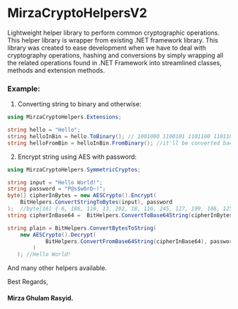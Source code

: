 # MirzaCryptoHelpersV2

Lightweight helper library to perform common cryptographic operations.
This helper library is wrapper from existing .NET framework library.
This library was created to ease development when we have to deal with cryptography operations, hashing and conversions by simply wrapping all the related operations found in .NET Framework into streamlined classes, methods and extension methods. 

### Example:
1. Converting string to binary and otherwise:
```csharp
using MirzaCryptoHelpers.Extensions;

string hello = "Hello";
string helloInBin = hello.ToBinary(); // 1001000 1100101 1101100 1101100 1101111
string helloFromBin = helloInBin.FromBinary(); //it'll be converted back to "Hello"
```

2. Encrypt string using AES with password:
```csharp
using MirzaCryptoHelpers.SymmetricCryptos;

string input = "Hello World!";
string password = "P@s$w0rD~!";
byte[] cipherInBytes = new AESCrypto().Encrypt(
    BitHelpers.ConvertStringToBytes(input), password
);  //byte[16] { 6, 186, 118, 13, 202, 18, 116, 245, 127, 199, 186, 125, 9, 117, 187, 9 }
string cipherInBase64 =  BitHelpers.ConvertToBase64String(cipherInBytes); //Brp2DcoSdPV/x7p9CXW7CQ==

string plain = BitHelpers.ConvertBytesToString(
	new AESCrypto().Decrypt(
    		BitHelpers.ConvertFromBase64String(cipherInBase64), password
        )
   ); //Hello World!
```
And many other helpers available.


Best Regards,


#### Mirza Ghulam Rasyid.
